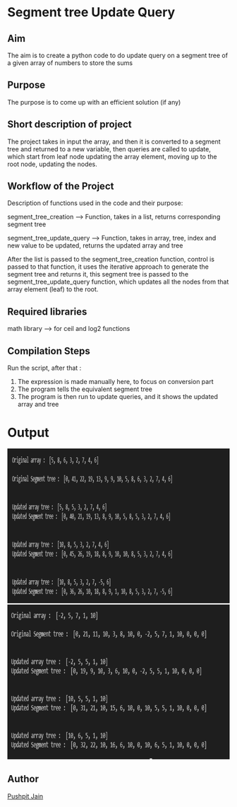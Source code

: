 # Segment tree Update Query

## Aim

The aim is to create a python code to do update query on a segment tree of a given array of numbers to store the sums

## Purpose

The purpose is to come up with an efficient solution (if any)

## Short description of project

The project takes in input the array, and then it is converted to a segment tree and returned to a new variable, then queries are called to update, which start from leaf node updating the array element, moving up to the root node, updating the nodes.

## Workflow of the Project

Description of functions used in the code and their purpose:

segment_tree_creation --> Function, takes in a list, returns corresponding segment tree

segment_tree_update_query --> Function, takes in array, tree, index and new value to be updated, returns the updated array and tree

After the list is passed to the segment_tree_creation function, control is passed to that function, it uses the iterative approach to generate the segment tree and returns it, this segment tree is passed to the segment_tree_update_query function, which updates all the nodes from that array element (leaf) to the root.

## Required libraries

math library --> for ceil and log2 functions

## Compilation Steps

Run the script, after that :

1.  The expression is made manually here, to focus on conversion part
2.  The program tells the equivalent segment tree
3.  The program is then run to update queries, and it shows the updated array and tree

# Output

<img width = 800 height = 350 src="../Segment Tree Update Query/Images/update_query_output1.PNG">
<img width = 800 height = 350 src="../Segment Tree Update Query/Images/update_query_output2.PNG">

## Author

[Pushpit Jain](https://github.com/pushpit-J19)
